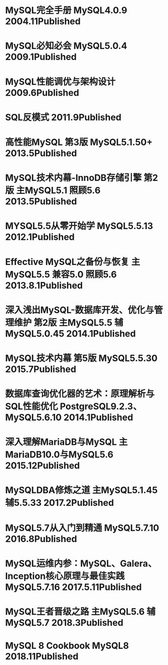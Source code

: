 # MySQL完全手册 MySQL4.0.9 2004.11Published
# MySQL必知必会 MySQL5.0.4 2009.1Published
# MySQL性能调优与架构设计 2009.6Published
# SQL反模式 2011.9Published
# 高性能MySQL 第3版 MySQL5.1.50+ 2013.5Published
# MySQL技术内幕-InnoDB存储引擎 第2版 主MySQL5.1 照顾5.6 2013.5Published
# MYSQL5.5从零开始学 MySQL5.5.13 2012.1Published
# Effective MySQL之备份与恢复 主MySQL5.5 兼容5.0 照顾5.6 2013.8.1Published
# 深入浅出MySQL-数据库开发、优化与管理维护 第2版 主MySQL5.5 辅MySQL5.0.45 2014.1Published
# MySQL技术内幕 第5版 MySQL5.5.30 2015.7Published
# 数据库查询优化器的艺术：原理解析与SQL性能优化 PostgreSQL9.2.3、MySQL5.6.10 2014.1Published
# 深入理解MariaDB与MySQL 主MariaDB10.0与MySQL5.6 2015.12Published
# MySQLDBA修炼之道 主MySQL5.1.45 辅5.5.33 2017.2Published
# MySQL5.7从入门到精通 MySQL5.7.10 2016.8Published
# MySQL运维内参：MySQL、Galera、Inception核心原理与最佳实践 MySQL5.7.16 2017.5.11Published
# MySQL王者晋级之路 主MySQL5.6 辅MySQL5.7 2018.3Published
# MySQL 8 Cookbook MySQL8 2018.11Published
